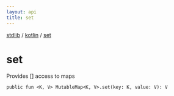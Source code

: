 ```yaml
---
layout: api
title: set
---
```

[stdlib](../index.md) / [kotlin](index.md) / [set](set.md)

# set
Provides [] access to maps
```
public fun <K, V> MutableMap<K, V>.set(key: K, value: V): V
```
